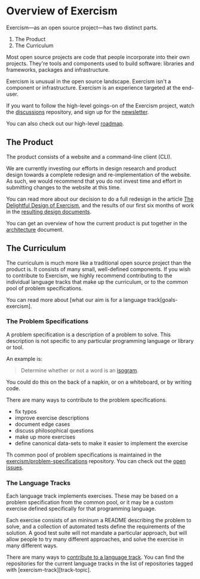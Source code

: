 # Overview of Exercism

Exercism—as an open source project—has two distinct parts.

1. The Product
2. The Curriculum

Most open source projects are code that people incorporate into their own projects. They're tools and components used to build software: libraries and frameworks, packages and infrastructure.

Exercism is unusual in the open source landscape. Exercism isn't a component or infrastructure. Exercism is an experience targeted at the end-user.

If you want to follow the high-level goings-on of the Exercism project, watch the [discussions][] repository, and sign up for the [newsletter][].

You can also check out our high-level [roadmap][].

## The Product

The product consists of a website and a command-line client (CLI).

We are currently investing our efforts in design research and product design towards a complete redesign and re-implementation of the website. As such, we would recommend that you do not invest time and effort in submitting changes to the website at this time.

You can read more about our decision to do a full redesign in the article [The Delightful Design of Exercism][design-of-exercism], and the results of our first six months of work in the [resulting design documents][ux-insights].

You can get an overview of how the current product is put together in the [architecture][] document.

## The Curriculum

The curriculum is much more like a traditional open source project than the product is. It consists of many small, well-defined components. If you wish to contribute to Exercism, we highly recommend contributing to the individual language tracks that make up the curriculum, or to the common pool of problem specifications.

You can read more about [what our aim is for a language track[goals-exercism].

### The Problem Specifications

A problem specification is a description of a problem to solve. This description is not specific to any particular programming language or library or tool.

An example is:

> Determine whether or not a word is an [isogram][].

You could do this on the back of a napkin, or on a whiteboard, or by writing code.

There are many ways to contribute to the problem specifications.

- fix typos
- improve exercise descriptions
- document edge cases
- discuss philosophical questions
- make up more exercises
- define canonical data-sets to make it easier to implement the exercise

Th common pool of problem specifications is maintained in the [exercism/problem-specifications][problem-specifications] repository. You can check out the [open issues][problem-specifications-issues].

### The Language Tracks

Each language track implements exercises. These may be based on a problem specification from the common pool, or it may be a custom exercise defined specifically for that programming language.

Each exercise consists of an mininum a README describing the problem to solve, and a collection of automated tests define the requirements of the solution. A good test suite will not mandate a particular approach, but will allow people to try many different approaches, and solve the exercise in many different ways.

There are many ways to [contribute to a language track][getting-started-track]. You can find the repositories for the current language tracks in the list of repositories tagged with [exercism-track][track-topic].

[exercism-io]: https://github.com/exercism/exercism.io
[cli]: https://github.com/exercism/cli
[isogram]: https://en.wikipedia.org/wiki/Isogram
[discussions]: https://github.com/exercism/discussions/issues
[newsletter]: http://tinyletter.com/exercism
[design-of-exercism]: http://tinyletter.com/exercism/letters/the-delightful-design-of-exercism
[problem-specifications]: https://github.com/exercism/problem-specifications
[problem-specifications-issues]: https://github.com/exercism/problem-specifications/issues
[getting-started-track]: /contributing-to-language-tracks/README.md
[ux-insights]: /about/conception/README.md
[architecture]: /about/architecture.md
[exercism-track]: https://github.com/search?q=org%3Aexercism+topic%3Aexercism-track
[roadmap]: /about/roadmap.md
